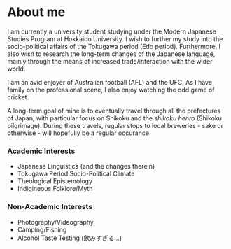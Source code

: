 # About me

I am currently a university student studying under the Modern Japanese Studies Program at Hokkaido University. I wish to further my study into the socio-political affairs of the Tokugawa period (Edo period). Furthermore, I also wish to research the long-term changes of the Japanese language, mainly through the means of increased trade/interaction with the wider world. 

I am an avid enjoyer of Australian football (AFL) and the UFC. As I have family on the professional scene, I also enjoy watching the odd game of cricket.

A long-term goal of mine is to eventually travel through all the prefectures of Japan, with particular focus on Shikoku and the *shikoku henro* (Shikoku pilgrimage). During these travels, regular stops to local breweries - sake or otherwise - will hopefully be a regular occurance. 

### Academic Interests

* Japanese Linguistics (and the changes therein)
* Tokugawa Period Socio-Political Climate
* Theological Epistemology
* Indigineous Folklore/Myth

### Non-Academic Interests

* Photography/Videography
* Camping/Fishing
* Alcohol Taste Testing (飲みすぎる...)
